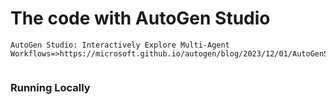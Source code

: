 # The code with AutoGen Studio

```
AutoGen Studio: Interactively Explore Multi-Agent Workflows=>https://microsoft.github.io/autogen/blog/2023/12/01/AutoGenStudio/


```


### Running Locally 


```



```

   

